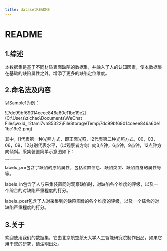 ```yaml
---
title: datasetREADME
---
```


# README

## 1.综述

本数据集是基于不同材质表面缺陷的数据集，并融入了人的认知因素，使本数据集在基础的缺陷属性之外，增添了更多的缺陷定位维度。

## 2.命名法及内容

以Sample1为例：

![7dc99bf69014ceee846a60e11bc19e2](C:\Users\zichao\Documents\WeChat Files\wxid_r2taml7vh85322\FileStorage\Temp\7dc99bf69014ceee846a60e11bc19e2.png)

其中，l1代表第一种光照方式，即正面光照，l2代表第二种光照方式，00，03，06，09，12分别代表水平，（以观察者方向）向3点钟，6点钟，9点钟，12点钟方向倾斜。采集装置简单示意图如下：

<img src="C:\Users\zichao\AppData\Roaming\Typora\typora-user-images\image-20231203154312936.png" alt="image-20231203154312936" style="zoom: 25%;" />

labels_pre包含了缺陷的原始属性，包括位置信息、缺陷类型、缺陷自身的属性等等。

labels_in包含了人与采集装置同时观察缺陷时，对缺陷各个维度的评级，以及一个综合的对缺陷严重程度的打分。

labels_post包含了人对采集到的缺陷图像的各个维度的评级，以及一个综合的对缺陷严重程度的打分。

## 3.关于

欢迎使用我们的数据集，它由北京航空航天大学人工智能研究院制作出品，如果它用于您的研究，请注明出处。
